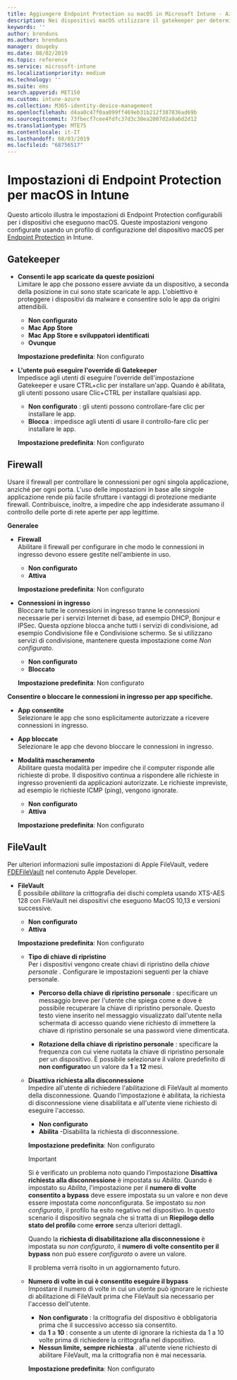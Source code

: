 ```yaml
---
title: Aggiungere Endpoint Protection su macOS in Microsoft Intune - Azure | Documenti Microsoft
description: Nei dispositivi macOS utilizzare il gatekeeper per determinare dove è possibile installare le app, incluso il Mac App Store. Inoltre, abilitare o configurare un firewall per autorizzare app specifiche, bloccare app specifiche, utilizzare la modalità mascheramento e persino bloccare determinati tipi di connessioni in ingresso con Microsoft Intune.
keywords: ''
author: brenduns
ms.author: brenduns
manager: dougeby
ms.date: 08/02/2019
ms.topic: reference
ms.service: microsoft-intune
ms.localizationpriority: medium
ms.technology: ''
ms.suite: ems
search.appverid: MET150
ms.custom: intune-azure
ms.collection: M365-identity-device-management
ms.openlocfilehash: d4aa0c47f0aa099ff469eb31b212f387836ad69b
ms.sourcegitcommit: 73fbecf7cee4fdfc37d3c30ea2007d2a9a6d2d12
ms.translationtype: MTE75
ms.contentlocale: it-IT
ms.lasthandoff: 08/03/2019
ms.locfileid: "68756517"
---
```

# <a name="macos-endpoint-protection-settings-in-intune"></a>Impostazioni di Endpoint Protection per macOS in Intune  

Questo articolo illustra le impostazioni di Endpoint Protection configurabili per i dispositivi che eseguono macOS. Queste impostazioni vengono configurate usando un profilo di configurazione del dispositivo macOS per [Endpoint Protection](endpoint-protection-configure.md) in Intune.  

## <a name="gatekeeper"></a>Gatekeeper  

- **Consenti le app scaricate da queste posizioni**  
  Limitare le app che possono essere avviate da un dispositivo, a seconda della posizione in cui sono state scaricate le app. L'obiettivo è proteggere i dispositivi da malware e consentire solo le app da origini attendibili.  

  - **Non configurato**  
  - **Mac App Store**  
  - **Mac App Store e sviluppatori identificati**  
  - **Ovunque**  

  **Impostazione predefinita**: Non configurato  

- **L'utente può eseguire l'override di Gatekeeper**  
  Impedisce agli utenti di eseguire l'override dell'impostazione Gatekeeper e usare CTRL+clic per installare un'app. Quando è abilitata, gli utenti possono usare Clic+CTRL per installare qualsiasi app.  
 
  - **Non configurato** : gli utenti possono controllare-fare clic per installare le app.  
  - **Blocca** : impedisce agli utenti di usare il controllo-fare clic per installare le app.  

  **Impostazione predefinita**: Non configurato  

## <a name="firewall"></a>Firewall  

Usare il firewall per controllare le connessioni per ogni singola applicazione, anziché per ogni porta. L'uso delle impostazioni in base alle singole applicazione rende più facile sfruttare i vantaggi di protezione mediante firewall. Contribuisce, inoltre, a impedire che app indesiderate assumano il controllo delle porte di rete aperte per app legittime.  

**Generalee**
- **Firewall**  
  Abilitare il firewall per configurare in che modo le connessioni in ingresso devono essere gestite nell'ambiente in uso.  
  - **Non configurato**  
  - **Attiva**  

  **Impostazione predefinita**: Non configurato  

- **Connessioni in ingresso**  
  Bloccare tutte le connessioni in ingresso tranne le connessioni necessarie per i servizi Internet di base, ad esempio DHCP, Bonjour e IPSec. Questa opzione blocca anche tutti i servizi di condivisione, ad esempio Condivisione file e Condivisione schermo. Se si utilizzano servizi di condivisione, mantenere questa impostazione come *Non configurato*.  
  - **Non configurato**  
  - **Bloccato**  

  **Impostazione predefinita**: Non configurato  

**Consentire o bloccare le connessioni in ingresso per app specifiche.**  

  - **App consentite**  
    Selezionare le app che sono esplicitamente autorizzate a ricevere connessioni in ingresso.  

  - **App bloccate**  
    Selezionare le app che devono bloccare le connessioni in ingresso.  

  - **Modalità mascheramento**  
    Abilitare questa modalità per impedire che il computer risponde alle richieste di probe. Il dispositivo continua a rispondere alle richieste in ingresso provenienti da applicazioni autorizzate. Le richieste impreviste, ad esempio le richieste ICMP (ping), vengono ignorate.  
    - **Non configurato**  
    - **Attiva**  

    **Impostazione predefinita**: Non configurato  

## <a name="filevault"></a>FileVault  
Per ulteriori informazioni sulle impostazioni di Apple FileVault, vedere [FDEFileVault](https://developer.apple.com/documentation/devicemanagement/fdefilevault) nel contenuto Apple Developer. 

- **FileVault**  
  È possibile *abilitare* la crittografia dei dischi completa usando XTS-AES 128 con FileVault nei dispositivi che eseguono MacOS 10,13 e versioni successive.  
  - **Non configurato**  
  - **Attiva**  

  **Impostazione predefinita**: Non configurato  

  - **Tipo di chiave di ripristino**  
    Per i dispositivi vengono create chiavi di ripristino della *chiave personale* . Configurare le impostazioni seguenti per la chiave personale.  

    - **Percorso della chiave di ripristino personale** : specificare un messaggio breve per l'utente che spiega come e dove è possibile recuperare la chiave di ripristino personale. Questo testo viene inserito nel messaggio visualizzato dall'utente nella schermata di accesso quando viene richiesto di immettere la chiave di ripristino personale se una password viene dimenticata.  
      
    - **Rotazione della chiave di ripristino personale** : specificare la frequenza con cui viene ruotata la chiave di ripristino personale per un dispositivo. È possibile selezionare il valore predefinito di **non configurato**o un valore da **1** a **12** mesi.  

  - **Disattiva richiesta alla disconnessione**  
    Impedire all'utente di richiedere l'abilitazione di FileVault al momento della disconnessione.  Quando l'impostazione è abilitata, la richiesta di disconnessione viene disabilitata e all'utente viene richiesto di eseguire l'accesso.  
    - **Non configurato**  
    - **Abilita** -Disabilita la richiesta di disconnessione.

    **Impostazione predefinita**: Non configurato  

     > [!IMPORTANT]  
     > Si è verificato un problema noto quando l'impostazione **Disattiva richiesta alla disconnessione** è impostata su *Abilita*. Quando è impostato su *Abilita*, l'impostazione per il **numero di volte consentito a bypass** deve essere impostata su un valore e non deve essere impostata come *non*configurata. Se impostato su *non configurato*, il profilo ha esito negativo nel dispositivo. In questo scenario il dispositivo segnala che si tratta di un **Riepilogo dello stato del profilo** come **errore** senza ulteriori dettagli.
     > 
     > Quando la **richiesta di disabilitazione alla disconnessione** è impostata su *non configurato*, il **numero di volte consentito per il bypass** non può essere *configurato* o avere un valore.  
     > 
     > Il problema verrà risolto in un aggiornamento futuro. 

  - **Numero di volte in cui è consentito eseguire il bypass**  
  Impostare il numero di volte in cui un utente può ignorare le richieste di abilitazione di FileVault prima che FileVault sia necessario per l'accesso dell'utente.  

    - **Non configurato** : la crittografia del dispositivo è obbligatoria prima che il successivo accesso sia consentito.  
    - da **1** a **10** : consente a un utente di ignorare la richiesta da 1 a 10 volte prima di richiedere la crittografia nel dispositivo.  
    - **Nessun limite, sempre richiesta** . all'utente viene richiesto di abilitare FileVault, ma la crittografia non è mai necessaria.  
 
    **Impostazione predefinita**: Non configurato  


